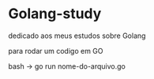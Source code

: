 # Golang-study
dedicado aos meus estudos sobre Golang 

para rodar um codigo em GO

bash -> go run nome-do-arquivo.go
